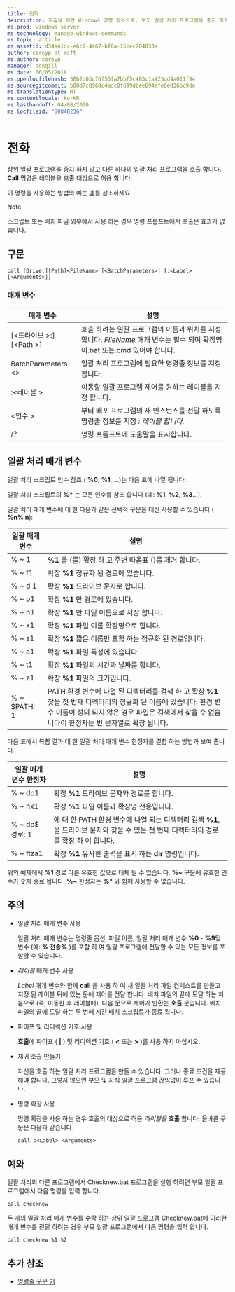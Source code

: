 ```yaml
---
title: 전화
description: 호출을 위한 Windows 명령 항목으로, 부모 일괄 처리 프로그램을 중지 하지 않고 다른 일괄 처리 프로그램을 호출 합니다.
ms.prod: windows-server
ms.technology: manage-windows-commands
ms.topic: article
ms.assetid: d34a41dc-e6c7-4467-bf6a-15cec704833e
author: coreyp-at-msft
ms.author: coreyp
manager: dongill
ms.date: 06/05/2018
ms.openlocfilehash: 58b2d03c76f53fa7bbf5c483c1a423cd4a011f94
ms.sourcegitcommit: b00d7c8968c4adc8f699dbee694afe6ed36bc9de
ms.translationtype: MT
ms.contentlocale: ko-KR
ms.lasthandoff: 04/08/2020
ms.locfileid: "80848236"
---
```

# <a name="call"></a>전화

상위 일괄 프로그램을 중지 하지 않고 다른 하나의 일괄 처리 프로그램을 호출 합니다. **Call** 명령은 레이블을 호출 대상으로 허용 합니다.

이 명령을 사용하는 방법의 예는 [예](#BKMK_examples)를 참조하세요.

> [!NOTE]
> 스크립트 또는 배치 파일 외부에서 사용 하는 경우 명령 프롬프트에서 호출은 효과가 없습니다.

## <a name="syntax"></a>구문

```
call [Drive:][Path]<FileName> [<BatchParameters>] [:<Label> [<Arguments>]]
```

### <a name="parameters"></a>매개 변수

|           매개 변수           |                                                                         설명                                                                          |
|-------------------------------|--------------------------------------------------------------------------------------------------------------------------------------------------------------|
| [\<드라이브 >:] [\<Path >]<FileName> | 호출 하려는 일괄 프로그램의 이름과 위치를 지정 합니다. *FileName* 매개 변수는 필수 되며 확장명이.bat 또는.cmd 있어야 합니다. |
|      BatchParameters \<>       |                                            일괄 처리 프로그램에 필요한 명령줄 정보를 지정 합니다.                                             |
|           :\<레이블 >           |                                            이동할 일괄 프로그램 제어를 원하는 레이블을 지정 합니다.                                             |
|         \<인수 >          |                     부터 배포 프로그램의 새 인스턴스를 전달 하도록 명령줄 정보를 지정 *: 레이블 합니다.*                     |
|              /?               |                                                             명령 프롬프트에 도움말을 표시합니다.                                                             |

## <a name="batch-parameters"></a>일괄 처리 매개 변수

일괄 처리 스크립트 인수 참조 ( **%0**, **%1**, ...)는 다음 표에 나열 됩니다.

일괄 처리 스크립트의 **%\*** 는 모든 인수를 참조 합니다 (예: **%1**, **%2**, **%3**...).

일괄 처리 매개 변수에 대 한 다음과 같은 선택적 구문을 대신 사용할 수 있습니다 ( **%n% n**):

|일괄 매개 변수|설명|
|---------------|-----------|
|% ~ 1|**%1** 을 (를) 확장 하 고 주변 따옴표 ()를 제거 합니다.|
|% ~ f1|확장 **%1** 정규화 된 경로에 있습니다.|
|% ~ d 1|확장 **%1** 드라이브 문자로 합니다.|
|% ~ p1|확장 **%1** 만 경로에 있습니다.|
|% ~ n1|확장 **%1** 만 파일 이름으로 저장 합니다.|
|% ~ x1|확장 **%1** 파일 이름 확장명으로 합니다.|
|% ~ s1|확장 **%1** 짧은 이름만 포함 하는 정규화 된 경로입니다.|
|% ~ a1|확장 **%1** 파일 특성에 있습니다.|
|% ~ t1|확장 **%1** 파일의 시간과 날짜를 합니다.|
|% ~ z1|확장 **%1** 파일의 크기입니다.|
|% ~ $PATH: 1|PATH 환경 변수에 나열 된 디렉터리를 검색 하 고 확장 **%1** 찾을 첫 번째 디렉터리의 정규화 된 이름에 있습니다. 환경 변수 이름이 정의 되지 않은 경우 파일은 검색에서 찾을 수 없습니다이 한정자는 빈 문자열로 확장 됩니다.|

다음 표에서 복합 결과 대 한 일괄 처리 매개 변수 한정자를 결합 하는 방법과 보여 줍니다.

|일괄 매개 변수 한정자|설명|
|-----------------------------|-----------|
|% ~ dp1|확장 **%1** 드라이브 문자와 경로를 합니다.|
|% ~ nx1|확장 **%1** 파일 이름과 확장명 전용입니다.|
|% ~ dp$ 경로: 1|에 대 한 PATH 환경 변수에 나열 되는 디렉터리 검색 **%1**, 을 드라이브 문자와 찾을 수 있는 첫 번째 디렉터리의 경로를 확장 하 여 합니다.|
|% ~ ftza1|확장 **%1** 유사한 출력을 표시 하는 **dir** 명령입니다.|

위의 예제에서 **%1** 경로 다른 유효한 값으로 대체 될 수 있습니다. <strong>%~</strong>  구문에 유효한 인수가 숫자 종료 됩니다. <strong>%~</strong> 한정자는 **%\*** 와 함께 사용할 수 없습니다.

## <a name="remarks"></a>주의

-   일괄 처리 매개 변수 사용

    일괄 처리 매개 변수는 명령줄 옵션, 파일 이름, 일괄 처리 매개 변수 **%0** - **%9**및 변수 (예: **% 전송%** )를 포함 하 여 일괄 프로그램에 전달할 수 있는 모든 정보를 포함할 수 있습니다.
-   *레이블* 매개 변수 사용

    *Label* 매개 변수와 함께 **call** 을 사용 하 여 새 일괄 처리 파일 컨텍스트를 만들고 지정 된 레이블 뒤에 있는 문에 제어를 전달 합니다. 배치 파일의 끝에 도달 하는 처음으로 (즉, 이동한 후 레이블에), 다음 문으로 제어가 반환는 **호출** 문입니다. 배치 파일의 끝에 도달 하는 두 번째 시간 배치 스크립트가 종료 됩니다.
-   파이프 및 리디렉션 기호 사용

    **호출**에 파이프 ( **|** ) 및 리디렉션 기호 ( **<** 또는 **>** )를 사용 하지 마십시오.
-   재귀 호출 만들기

    자신을 호출 하는 일괄 처리 프로그램을 만들 수 있습니다. 그러나 종료 조건을 제공 해야 합니다. 그렇지 않으면 부모 및 자식 일괄 프로그램 끊임없이 루프 수 있습니다.
-   명령 확장 사용

    명령 확장을 사용 하는 경우 호출의 대상으로 허용 *레이블을* **호출** 합니다. 올바른 구문은 다음과 같습니다.

    `call :<Label> <Arguments>`

## <a name="examples"></a><a name=BKMK_examples></a>예와

일괄 처리의 다른 프로그램에서 Checknew.bat 프로그램을 실행 하려면 부모 일괄 프로그램에서 다음 명령을 입력 합니다.
```
call checknew
```
두 개의 일괄 처리 매개 변수를 수락 하는 상위 일괄 프로그램 Checknew.bat에 이러한 매개 변수를 전달 하려는 경우 부모 일괄 프로그램에서 다음 명령을 입력 합니다.
```
call checknew %1 %2
```

## <a name="additional-references"></a>추가 참조

- [명령줄 구문 키](command-line-syntax-key.md)
